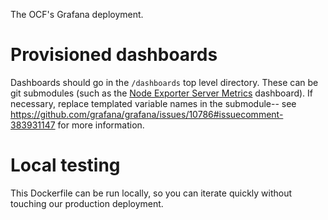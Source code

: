 The OCF's Grafana deployment.

# Provisioned dashboards
Dashboards should go in the `/dashboards` top level directory. These can be git submodules (such as the [Node Exporter Server Metrics](https://grafana.com/dashboards/405) dashboard). If necessary, replace templated variable names in the submodule-- see https://github.com/grafana/grafana/issues/10786#issuecomment-383931147 for more information.

# Local testing
This Dockerfile can be run locally, so you can iterate quickly without touching our production deployment.
